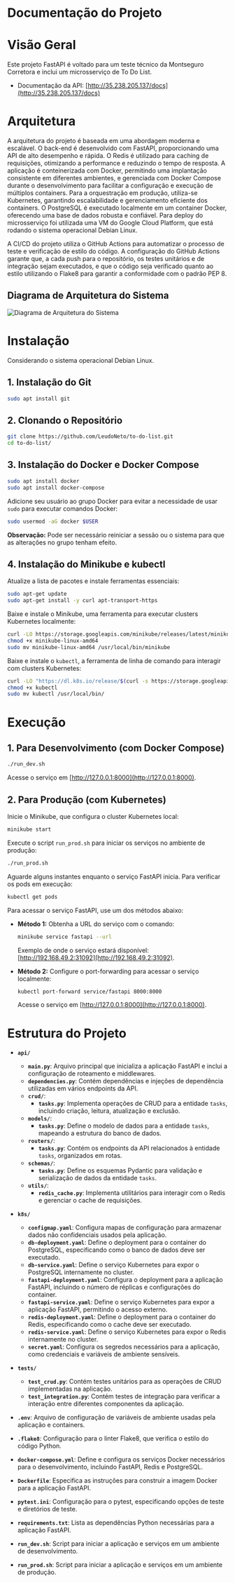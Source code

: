 # Documentação do Projeto

# Visão Geral

Este projeto FastAPI é voltado para um teste técnico da Montseguro Corretora e inclui um microsserviço de To Do List.

- Documentação da API: [http://35.238.205.137/docs](http://35.238.205.137/docs)

# Arquitetura

A arquitetura do projeto é baseada em uma abordagem moderna e escalável. O back-end é desenvolvido com FastAPI, proporcionando uma API de alto desempenho e rápida. O Redis é utilizado para caching de requisições, otimizando a performance e reduzindo o tempo de resposta. A aplicação é conteinerizada com Docker, permitindo uma implantação consistente em diferentes ambientes, e gerenciada com Docker Compose durante o desenvolvimento para facilitar a configuração e execução de múltiplos containers. Para a orquestração em produção, utiliza-se Kubernetes, garantindo escalabilidade e gerenciamento eficiente dos containers. O PostgreSQL é executado localmente em um container Docker, oferecendo uma base de dados robusta e confiável. Para deploy do microsserviço foi utilizada uma VM do Google Cloud Platform, que está rodando o sistema operacional Debian Linux.

A CI/CD do projeto utiliza o GitHub Actions para automatizar o processo de teste e verificação de estilo do código. A configuração do GitHub Actions garante que, a cada push para o repositório, os testes unitários e de integração sejam executados, e que o código seja verificado quanto ao estilo utilizando o Flake8 para garantir a conformidade com o padrão PEP 8.

## Diagrama de Arquitetura do Sistema

![Diagrama de Arquitetura do Sistema](docs/diagrama_arquitetura.png)

# Instalação

Considerando o sistema operacional Debian Linux.

## 1. Instalação do Git

```bash
sudo apt install git
```

## 2. Clonando o Repositório

```bash
git clone https://github.com/LeudoNeto/to-do-list.git
cd to-do-list/
```

## 3. Instalação do Docker e Docker Compose


```bash
sudo apt install docker
sudo apt install docker-compose
```

Adicione seu usuário ao grupo Docker para evitar a necessidade de usar `sudo` para executar comandos Docker:

```bash
sudo usermod -aG docker $USER
```

**Observação:** Pode ser necessário reiniciar a sessão ou o sistema para que as alterações no grupo tenham efeito.

## 4. Instalação do Minikube e kubectl

Atualize a lista de pacotes e instale ferramentas essenciais:

```bash
sudo apt-get update
sudo apt-get install -y curl apt-transport-https
```

Baixe e instale o Minikube, uma ferramenta para executar clusters Kubernetes localmente:

```bash
curl -LO https://storage.googleapis.com/minikube/releases/latest/minikube-linux-amd64
chmod +x minikube-linux-amd64
sudo mv minikube-linux-amd64 /usr/local/bin/minikube
```

Baixe e instale o `kubectl`, a ferramenta de linha de comando para interagir com clusters Kubernetes:

```bash
curl -LO "https://dl.k8s.io/release/$(curl -s https://storage.googleapis.com/kubernetes-release/release/stable.txt)/bin/linux/amd64/kubectl"
chmod +x kubectl
sudo mv kubectl /usr/local/bin/
```

# Execução

## 1. Para Desenvolvimento (com Docker Compose)

```bash
./run_dev.sh
```

Acesse o serviço em [http://127.0.0.1:8000](http://127.0.0.1:8000).

## 2. Para Produção (com Kubernetes)

Inicie o Minikube, que configura o cluster Kubernetes local:

```bash
minikube start
```

Execute o script `run_prod.sh` para iniciar os serviços no ambiente de produção:

```bash
./run_prod.sh
```

Aguarde alguns instantes enquanto o serviço FastAPI inicia. Para verificar os pods em execução:

```bash
kubectl get pods
```

Para acessar o serviço FastAPI, use um dos métodos abaixo:

- **Método 1:** Obtenha a URL do serviço com o comando:

    ```bash
    minikube service fastapi --url
    ```

    Exemplo de onde o serviço estará disponível: [http://192.168.49.2:31092](http://192.168.49.2:31092).

- **Método 2:** Configure o port-forwarding para acessar o serviço localmente:

    ```bash
    kubectl port-forward service/fastapi 8000:8000
    ```

    Acesse o serviço em [http://127.0.0.1:8000](http://127.0.0.1:8000).

# Estrutura do Projeto

- **`api/`**
  - **`main.py`**: Arquivo principal que inicializa a aplicação FastAPI e inclui a configuração de roteamento e middlewares.
  - **`dependencies.py`**: Contém dependências e injeções de dependência utilizadas em vários endpoints da API.
  - **`crud/`**:
    - **`tasks.py`**: Implementa operações de CRUD para a entidade `tasks`, incluindo criação, leitura, atualização e exclusão.
  - **`models/`**:
    - **`tasks.py`**: Define o modelo de dados para a entidade `tasks`, mapeando a estrutura do banco de dados.
  - **`routers/`**:
    - **`tasks.py`**: Contém os endpoints da API relacionados à entidade `tasks`, organizados em rotas.
  - **`schemas/`**:
    - **`tasks.py`**: Define os esquemas Pydantic para validação e serialização de dados da entidade `tasks`.
  - **`utils/`**:
    - **`redis_cache.py`**: Implementa utilitários para interagir com o Redis e gerenciar o cache de requisições.

- **`k8s/`**
  - **`configmap.yaml`**: Configura mapas de configuração para armazenar dados não confidenciais usados pela aplicação.
  - **`db-deployment.yaml`**: Define o deployment para o container do PostgreSQL, especificando como o banco de dados deve ser executado.
  - **`db-service.yaml`**: Define o serviço Kubernetes para expor o PostgreSQL internamente no cluster.
  - **`fastapi-deployment.yaml`**: Configura o deployment para a aplicação FastAPI, incluindo o número de réplicas e configurações do container.
  - **`fastapi-service.yaml`**: Define o serviço Kubernetes para expor a aplicação FastAPI, permitindo o acesso externo.
  - **`redis-deployment.yaml`**: Define o deployment para o container do Redis, especificando como o cache deve ser executado.
  - **`redis-service.yaml`**: Define o serviço Kubernetes para expor o Redis internamente no cluster.
  - **`secret.yaml`**: Configura os segredos necessários para a aplicação, como credenciais e variáveis de ambiente sensíveis.

- **`tests/`**
  - **`test_crud.py`**: Contém testes unitários para as operações de CRUD implementadas na aplicação.
  - **`test_integration.py`**: Contém testes de integração para verificar a interação entre diferentes componentes da aplicação.

- **`.env`**: Arquivo de configuração de variáveis de ambiente usadas pela aplicação e containers.
- **`.flake8`**: Configuração para o linter Flake8, que verifica o estilo do código Python.
- **`docker-compose.yml`**: Define e configura os serviços Docker necessários para o desenvolvimento, incluindo FastAPI, Redis e PostgreSQL.
- **`Dockerfile`**: Especifica as instruções para construir a imagem Docker para a aplicação FastAPI.
- **`pytest.ini`**: Configuração para o pytest, especificando opções de teste e diretórios de teste.
- **`requirements.txt`**: Lista as dependências Python necessárias para a aplicação FastAPI.
- **`run_dev.sh`**: Script para iniciar a aplicação e serviços em um ambiente de desenvolvimento.
- **`run_prod.sh`**: Script para iniciar a aplicação e serviços em um ambiente de produção.
